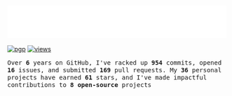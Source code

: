 <img src="assets/greet.svg" alt=":wave:" />

[![pgp](https://img.shields.io/badge/pgp-2DF3B19C5ECD583A-313131?style=flat&labelColor=545454&color=313131)](https://github.com/aarsxx.gpg)  [![views](https://komarev.com/ghpvc/?username=aarsxx&style=flat&color=313131&label=views&abbreviated=true)](https://github.com/aarsxx) 

<samp> Over **6** years on GitHub, I've racked up **954** commits, opened  **16** issues, and submitted  **169** pull requests. My  **36** personal projects have earned **61** stars, and I've made impactful contributions to  **8**  **open-source** projects </samp>

